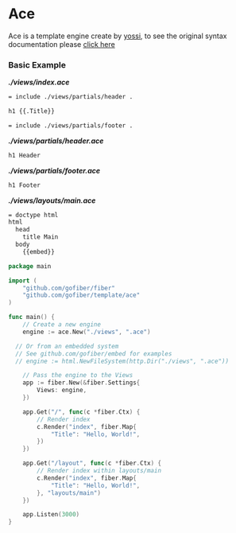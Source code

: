 # Ace

Ace is a template engine create by [yossi](https://github.com/yosssi/ace), to see the original syntax documentation please [click here](https://github.com/yosssi/ace/blob/master/documentation/syntax.md)

### Basic Example

_**./views/index.ace**_
```html
= include ./views/partials/header .

h1 {{.Title}}

= include ./views/partials/footer .
```
_**./views/partials/header.ace**_
```html
h1 Header
```
_**./views/partials/footer.ace**_
```html
h1 Footer
```
_**./views/layouts/main.ace**_
```html
= doctype html
html
  head
    title Main
  body
    {{embed}}
```

```go
package main

import (
	"github.com/gofiber/fiber"
	"github.com/gofiber/template/ace"
)

func main() {
	// Create a new engine
	engine := ace.New("./views", ".ace")

  // Or from an embedded system
  // See github.com/gofiber/embed for examples
  // engine := html.NewFileSystem(http.Dir("./views", ".ace"))

	// Pass the engine to the Views
	app := fiber.New(&fiber.Settings{
		Views: engine,
	})

	app.Get("/", func(c *fiber.Ctx) {
		// Render index
		c.Render("index", fiber.Map{
			"Title": "Hello, World!",
		})
	})

	app.Get("/layout", func(c *fiber.Ctx) {
		// Render index within layouts/main
		c.Render("index", fiber.Map{
			"Title": "Hello, World!",
		}, "layouts/main")
	})

	app.Listen(3000)
}

```
